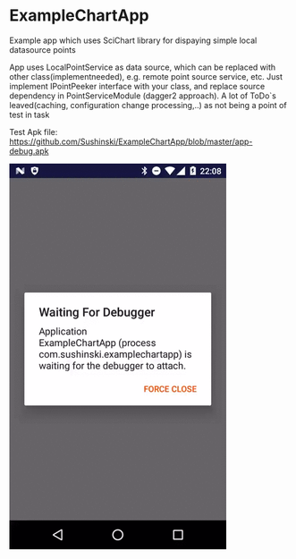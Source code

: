 # ExampleChartApp
Example app which uses SciChart library for dispaying simple local datasource points

App uses LocalPointService as data source, which can be replaced with other class(implementneeded),
e.g. remote point source service, etc. Just implement  IPointPeeker interface with your class, and replace 
source dependency in PointServiceModule (dagger2 approach).
A lot of ToDo`s leaved(caching, configuration change processing,..) as not being a point of test in task

Test Apk file: https://github.com/Sushinski/ExampleChartApp/blob/master/app-debug.apk

<img src="https://github.com/Sushinski/ExampleChartApp/blob/master/device-2017-06-13-220842.gif?raw=true" alt="Demo">
